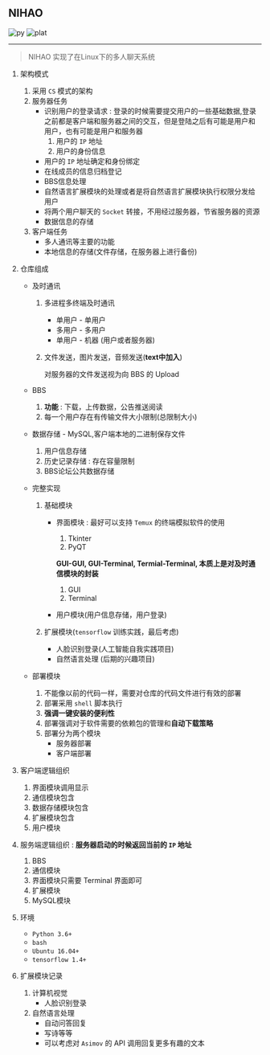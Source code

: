 ## NIHAO

![py](https://img.shields.io/badge/python-3.6.1-red.svg?style=plastic)  ![plat](https://img.shields.io/badge/platform-Ubuntu16.04-red.svg?style=plastic)

---

>NIHAO 实现了在Linux下的多人聊天系统

1. 架构模式

   1. 采用 `CS` 模式的架构
   2. 服务器任务
      * 识别用户的登录请求 : 登录的时候需要提交用户的一些基础数据,登录之前都是客户端和服务器之间的交互，但是登陆之后有可能是用户和用户，也有可能是用户和服务器
        1. 用户的 `IP` 地址
        2. 用户的身份信息
      * 用户的 `IP` 地址确定和身份绑定
      * 在线成员的信息归档登记
      * BBS信息处理
      * 自然语言扩展模块的处理或者是将自然语言扩展模块执行权限分发给用户
      * 将两个用户聊天的 `Socket` 转接，不用经过服务器，节省服务器的资源
      * 数据信息的存储
   3. 客户端任务
      * 多人通讯等主要的功能
      * 本地信息的存储(文件存储，在服务器上进行备份)

2. 仓库组成

   * 及时通讯

     1. 多进程多终端及时通讯
        * 单用户 - 单用户
        * 多用户 - 多用户
        * 单用户 - 机器 (用户或者服务器)

     2. 文件发送，图片发送，音频发送(**text中加入**)

        对服务器的文件发送视为向 BBS 的 Upload

   * BBS

     1. **功能** : 下载，上传数据，公告推送阅读
     2. 每一个用户存在有传输文件大小限制(总限制大小)

   * 数据存储 - MySQL,客户端本地的二进制保存文件

     1. 用户信息存储
     2. 历史记录存储 : 存在容量限制
     3. BBS论坛公共数据存储

   * 完整实现
     1. 基础模块

        * 界面模块 : 最好可以支持 `Temux` 的终端模拟软件的使用

          1. Tkinter
          2. PyQT

          **GUI-GUI, GUI-Terminal, Termial-Terminal, 本质上是对及时通信模块的封装**

          1. GUI
          2. Terminal

        * 用户模块(用户信息存储，用户登录)

     2. 扩展模块(`tensorflow` 训练实践，最后考虑)
        * 人脸识别登录(人工智能自我实践项目)
        * 自然语言处理 (后期的兴趣项目) 

   * 部署模块

     1. 不能像以前的代码一样，需要对仓库的代码文件进行有效的部署
     2. 部署采用 `shell` 脚本执行
     3. **强调一键安装的便利性**
     4. 部署强调对于软件需要的依赖包的管理和**自动下载策略**
     5. 部署分为两个模块 
        * 服务器部署
        * 客户端部署

3. 客户端逻辑组织

   1. 界面模块调用显示
   2. 通信模块包含
   3. 数据存储模块包含
   4. 扩展模块包含
   5. 用户模块

4. 服务端逻辑组织 : **服务器启动的时候返回当前的 `IP` 地址**

   1. BBS
   2. 通信模块
   3. 界面模块只需要 Terminal 界面即可
   4. 扩展模块
   5. MySQL模块

5. 环境

   * `Python 3.6+`
   * `bash`
   * `Ubuntu 16.04+`
   * `tensorflow 1.4+`

6. 扩展模块记录
   1. 计算机视觉
      * 人脸识别登录
   2. 自然语言处理
      * 自动问答回复
      * 写诗等等
      * 可以考虑对 `Asimov` 的 API 调用回复更多有趣的文本
